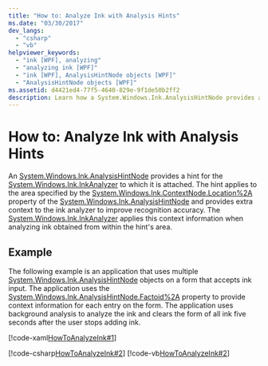 ```yaml
---
title: "How to: Analyze Ink with Analysis Hints"
ms.date: "03/30/2017"
dev_langs: 
  - "csharp"
  - "vb"
helpviewer_keywords: 
  - "ink [WPF], analyzing"
  - "analyzing ink [WPF]"
  - "ink [WPF], AnalysisHintNode objects [WPF]"
  - "AnalysisHintNode objects [WPF]"
ms.assetid: d4421ed4-77f5-4640-829e-9f1de50b2ff2
description: Learn how a System.Windows.Ink.AnalysisHintNode provides a hint for the System.Windows.Ink.InkAnalyzer to which it is attached.
---
```

# How to: Analyze Ink with Analysis Hints

An [System.Windows.Ink.AnalysisHintNode](/previous-versions/dotnet/netframework-3.5/ms610344(v=vs.90)) provides a hint for the [System.Windows.Ink.InkAnalyzer](/previous-versions/dotnet/netframework-3.5/ms616754(v=vs.90)) to which it is attached.  The hint applies to the area specified by the [System.Windows.Ink.ContextNode.Location%2A](/previous-versions/dotnet/netframework-3.5/ms594508(v=vs.90)) property of the [System.Windows.Ink.AnalysisHintNode](/previous-versions/dotnet/netframework-3.5/ms610344(v=vs.90)) and provides extra context to the ink analyzer to improve recognition accuracy. The [System.Windows.Ink.InkAnalyzer](/previous-versions/dotnet/netframework-3.5/ms616754(v=vs.90)) applies this context information when analyzing ink obtained from within the hint's area.  
  
## Example  

 The following example is an application that uses multiple [System.Windows.Ink.AnalysisHintNode](/previous-versions/dotnet/netframework-3.5/ms610344(v=vs.90)) objects on a form that accepts ink input. The application uses the [System.Windows.Ink.AnalysisHintNode.Factoid%2A](/previous-versions/dotnet/netframework-3.5/ms594341(v=vs.90)) property to provide context information for each entry on the form.  The application uses background analysis to analyze the ink and clears the form of all ink five seconds after the user stops adding ink.  
  
 [!code-xaml[HowToAnalyzeInk#1](~/samples/snippets/csharp/VS_Snippets_Wpf/HowToAnalyzeInk/CSharp/FormAnalyzer.xaml#1)]  
  
 [!code-csharp[HowToAnalyzeInk#2](~/samples/snippets/csharp/VS_Snippets_Wpf/HowToAnalyzeInk/CSharp/FormAnalyzer.xaml.cs#2)]
 [!code-vb[HowToAnalyzeInk#2](~/samples/snippets/visualbasic/VS_Snippets_Wpf/HowToAnalyzeInk/VisualBasic/FormAnalyzer.xaml.vb#2)]
